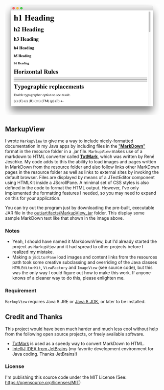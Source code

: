 <p align="center"><img src="https://github.com/wholder/MarkupView/blob/master/images/MarkupView%20Screenshot.png"></p>

## MarkupView

I wrote `MarkupView` to give me a way to include nicely-formatted documentation in my Java apps by including files in the ["**MarkDown**"](https://en.wikipedia.org/wiki/Markdown) format in the resource folder in a .jar file.  `MarkupView` makes use of a markdown to HTML converter called [**TxtMark**](https://github.com/rjeschke/txtmark), which was written by René Jeschke.  My code adds to this the ability to load images and pages written in MarkDown from the resource folder and also follow links other MarkDown pages in the resource folder as well as links to external sites by invoking the default browser.  Files are displayed by means of a JTestEditor component using HTMLKit inside a JScrollPane.  A minimal set of CSS styles is also defined in the code to format the HTML output.  However, I've only implemented the formatting features I needed, so you may need to expand on this for your application.

You can try out the program just by downloading the pre-built, executable JAR file in the [out/artifacts/MarkupView_jar](https://github.com/wholder/MarkupView/tree/master/out/artifacts/MarkupView_jar) folder.  This display some sample MarkDown text like that shown in the image above.

### Notes
 * Yeah, I should have named it MarkdownView, but I'd already started the project as `MarkupView` and it had spread to other projects before I realized my mistake.
 * Making a `jEditorPane` load images and content links from the resources path took some creative subclassing and overriding of the Java classes `HTMLEditorKit`, `ViewFactory` and `ImageView` (see source code), but this was the only way I could figure out how to make this work.  If anyone knows of a cleaner way to do this, please enlighten me.
 
### Requirement

`MarkupView` requires Java 8 JRE or [Java 8 JDK](http://www.oracle.com/technetwork/java/javase/downloads/jdk8-downloads-2133151.html), or later to be installed.

## Credit and Thanks
This project would have been much harder and much less cool without help from the following open source projects, or freely available software.
- [TxtMark](https://github.com/scream3r/java-simple-serial-connector) is used as a speedy way to convert MarkDown to HTML.
- [IntelliJ IDEA from JetBrains](https://www.jetbrains.com/idea/) (my favorite development environment for Java coding. Thanks JetBrains!)

### License

I'm publishing this source code under the MIT License (See: https://opensource.org/licenses/MIT)